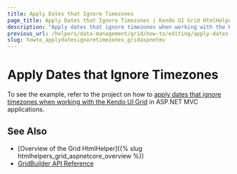 ```yaml
---
title: Apply Dates that Ignore Timezones
page_title: Apply Dates that Ignore Timezones | Kendo UI Grid HtmlHelper for ASP.NET MVC
description: "Apply dates that ignore timezones when working with the Kendo UI Grid in ASP.NET MVC applications."
previous_url: /helpers/data-management/grid/how-to/editing/apply-dates-that-ignore-timezones
slug: howto_applydatesignoretimezones_gridaspnetmv
---
```


# Apply Dates that Ignore Timezones

To see the example, refer to the project on how to [apply dates that ignore timezones when working with the Kendo UI Grid](https://github.com/telerik/ui-for-aspnet-mvc-examples/tree/master/grid/date-ignoring-timezones) in ASP.NET MVC applications.

## See Also

* [Overview of the Grid HtmlHelper]({% slug htmlhelpers_grid_aspnetcore_overview %})
* [GridBuilder API Reference](http://docs.telerik.com/aspnet-mvc/api/Kendo.Mvc.UI.Fluent/GridBuilder)
